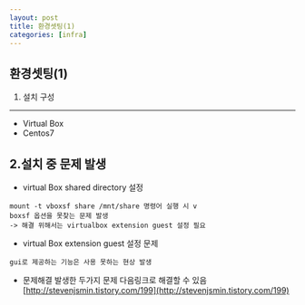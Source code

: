 ```yaml
---
layout: post
title: 환경셋팅(1)
categories: [infra]
---
```


환경셋팅(1)
--- 
1. 설치 구성
---
- Virtual Box
- Centos7


2.설치 중 문제 발생 
---
- virtual Box shared directory 설정
```
mount -t vboxsf share /mnt/share 명령어 실행 시 v
boxsf 옵션을 못찾는 문제 발생
-> 해결 위해서는 virtualbox extension guest 설정 필요
```
- virtual Box extension guest 설정 문제
```
gui로 제공하는 기능은 사용 못하는 현상 발생
```
- 문제해결
발생한 두가지 문제 다음링크로 해결할 수 있음
[http://stevenjsmin.tistory.com/199](http://stevenjsmin.tistory.com/199)